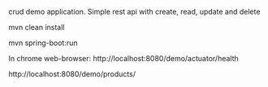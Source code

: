 crud demo application. Simple rest api with create, read, update and delete

mvn clean install

mvn spring-boot:run

In chrome web-browser:
http://localhost:8080/demo/actuator/health

http://localhost:8080/demo/products/


